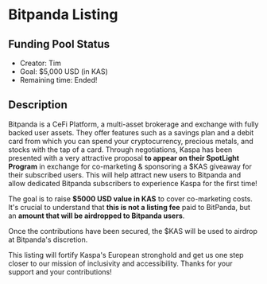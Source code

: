 # Bitpanda Listing

## Funding Pool Status
<!---
Feel free to add/remove fields as you see fit.
--->
- Creator: Tim
- Goal: $5,000 USD (in KAS)
- Remaining time: Ended!
## Description
Bitpanda is a CeFi Platform, a multi-asset brokerage and exchange with fully backed user assets. They offer features such as a savings plan and a debit card from which you can spend your cryptocurrency, precious metals, and stocks with the tap of a card. Through negotiations, Kaspa has been presented with a very attractive proposal **to appear on their SpotLight Program** in exchange for co-marketing & sponsoring a $KAS giveaway for their subscribed users. This will help attract new users to Bitpanda and allow dedicated Bitpanda subscribers to experience Kaspa for the first time!

The goal is to raise **$5000 USD value in KAS** to cover co-marketing costs. It's crucial to understand that **this is not a listing fee** paid to BitPanda, but an **amount that will be airdropped to Bitpanda users**.

Once the contributions have been secured, the $KAS will be used to airdrop at Bitpanda's discretion.

This listing will fortify Kaspa's European stronghold and get us one step closer to our mission of inclusivity and accessibility. Thanks for your support and your contributions!
